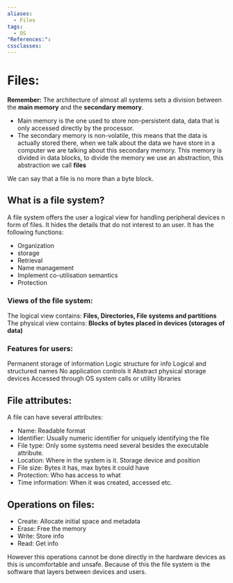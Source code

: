 ```yaml
---
aliases:
  - Files
tags:
  - OS
"References:": 
cssclasses:
---
```

# Files: 
**Remember:** The architecture of almost all systems sets a division between the **main memory** and the **secondary memory**. 
+ Main memory is the one used to store non-persistent data, data that is only accessed directly by the processor. 
+ The secondary memory is non-volatile, this means that the data is actually stored there, when we talk about the data we have store in a computer we are talking about this secondary memory. This memory is divided in data blocks, to divide the memory we use an abstraction, this abstraction we call **files**

We can say that a file is no more than a byte block. 

## What is a file system?
A file system offers the user a logical view for handling peripheral devices n form of files. It hides the details that do not interest to an user. It has the following functions: 
+ Organization 
+ storage
+ Retrieval
+ Name management
+ Implement co-utilisation semantics
+ Protection 

### Views of the file system:
The logical view contains: **Files, Directories, File systems and partitions**
The physical view contains: **Blocks of bytes placed in 
devices (storages of data)**

### Features for users: 
Permanent storage of information
Logic structure for info
Logical and structured names
No application controls it
Abstract physical storage devices
Accessed through OS system calls or utility libraries

## File attributes: 
A file can have several attributes: 
+ Name: Readable format
+ Identifier: Usually numeric identifier for uniquely identifying the file 
+ File type: Only some systems need several besides the executable attribute. 
+ Location: Where in the system is it. Storage device and position
+ File size: Bytes it has, max bytes it could have 
+ Protection: Who has access to what 
+ Time information: When it was created, accessed etc.
## Operations on files: 
+ Create: Allocate initial space and metadata
+ Erase: Free the memory 
+ Write: Store info 
+ Read: Get info

However this operations cannot be done directly in the hardware devices as this is uncomfortable and unsafe. Because of this the file system is the software that layers between devices and users. 
